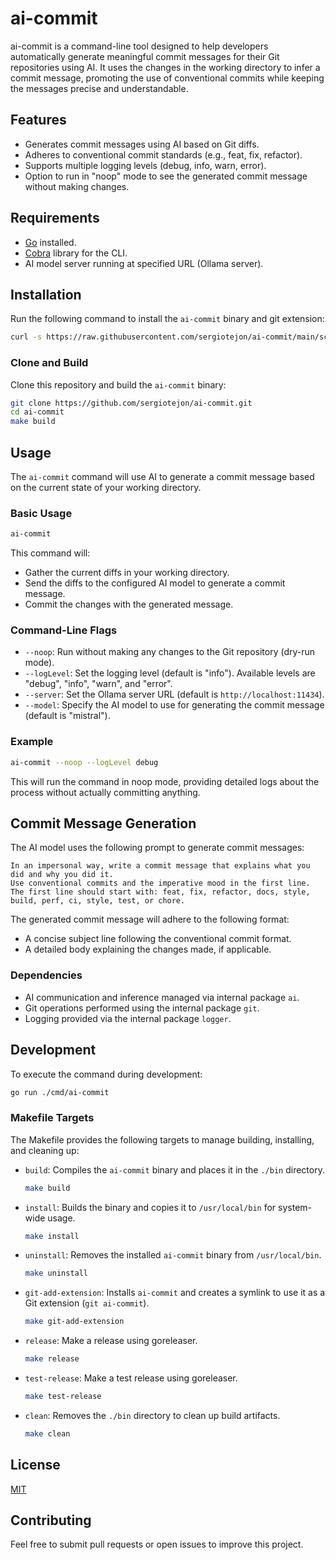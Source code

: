 # ai-commit

ai-commit is a command-line tool designed to help developers automatically generate meaningful commit messages for their Git repositories using AI. It uses the changes in the working directory to infer a commit message, promoting the use of conventional commits while keeping the messages precise and understandable.

## Features
- Generates commit messages using AI based on Git diffs.
- Adheres to conventional commit standards (e.g., feat, fix, refactor).
- Supports multiple logging levels (debug, info, warn, error).
- Option to run in "noop" mode to see the generated commit message without making changes.

## Requirements
- [Go](https://golang.org/) installed.
- [Cobra](https://github.com/spf13/cobra) library for the CLI.
- AI model server running at specified URL (Ollama server).

## Installation

Run the following command to install the `ai-commit` binary and git extension:

```sh
curl -s https://raw.githubusercontent.com/sergiotejon/ai-commit/main/scripts/get-ai-commit.sh | sudo bash
```

### Clone and Build
Clone this repository and build the `ai-commit` binary:

```sh
git clone https://github.com/sergiotejon/ai-commit.git
cd ai-commit
make build
```

## Usage
The `ai-commit` command will use AI to generate a commit message based on the current state of your working directory.

### Basic Usage
```sh
ai-commit
```
This command will:
- Gather the current diffs in your working directory.
- Send the diffs to the configured AI model to generate a commit message.
- Commit the changes with the generated message.

### Command-Line Flags
- `--noop`: Run without making any changes to the Git repository (dry-run mode).
- `--logLevel`: Set the logging level (default is "info"). Available levels are "debug", "info", "warn", and "error".
- `--server`: Set the Ollama server URL (default is `http://localhost:11434`).
- `--model`: Specify the AI model to use for generating the commit message (default is "mistral").

### Example
```sh
ai-commit --noop --logLevel debug
```
This will run the command in noop mode, providing detailed logs about the process without actually committing anything.

## Commit Message Generation
The AI model uses the following prompt to generate commit messages:

```
In an impersonal way, write a commit message that explains what you did and why you did it.
Use conventional commits and the imperative mood in the first line.
The first line should start with: feat, fix, refactor, docs, style, build, perf, ci, style, test, or chore.
```

The generated commit message will adhere to the following format:
- A concise subject line following the conventional commit format.
- A detailed body explaining the changes made, if applicable.

### Dependencies
- AI communication and inference managed via internal package `ai`.
- Git operations performed using the internal package `git`.
- Logging provided via the internal package `logger`.

## Development
To execute the command during development:

```sh
go run ./cmd/ai-commit
```

### Makefile Targets
The Makefile provides the following targets to manage building, installing, and cleaning up:

- `build`: Compiles the `ai-commit` binary and places it in the `./bin` directory.
  ```sh
  make build
  ```
- `install`: Builds the binary and copies it to `/usr/local/bin` for system-wide usage.
  ```sh
  make install
  ```
- `uninstall`: Removes the installed `ai-commit` binary from `/usr/local/bin`.
  ```sh
  make uninstall
  ```
- `git-add-extension`: Installs `ai-commit` and creates a symlink to use it as a Git extension (`git ai-commit`).
  ```sh
  make git-add-extension
  ```
- `release`: Make a release using goreleaser.
  ```sh
  make release
  ```
- `test-release`: Make a test release using goreleaser.
  ```sh
  make test-release
  ```
- `clean`: Removes the `./bin` directory to clean up build artifacts.
  ```sh
  make clean
  ```

## License
[MIT](LICENSE.txt)

## Contributing
Feel free to submit pull requests or open issues to improve this project.
